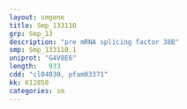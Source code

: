 ```yaml
---
layout: smgene
title: Smp_133110
grp: Smp_13
description: "pre mRNA splicing factor 38B"
smp: Smp_133110.1
uniprot: "G4V8E6"
length:   933
cdd: "cl04030, pfam03371"
kk: K12850
categories: sm
---
```

